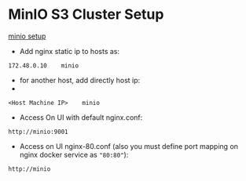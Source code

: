 # MinIO S3 Cluster Setup

[minio setup](https://min.io/docs/minio/linux/operations/installation.html)

- Add nginx static ip to hosts as:

```shell
172.48.0.10    minio
```

- for another host, add directly host ip:
- 
```shell
<Host Machine IP>    minio
```

- Access On UI with default nginx.conf:

```shell
http://minio:9001
```

- Access on UI nginx-80.conf (also you must define port mapping on nginx docker service as `"80:80"`):

```shell
http://minio
```